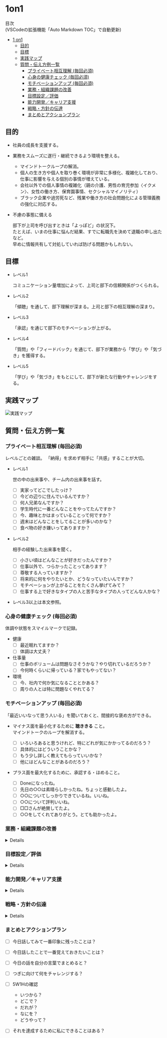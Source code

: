 # 1on1

目次  
(VSCodeの拡張機能「Auto Markdown TOC」で自動更新)

<!-- TOC -->

- [1 on1](#1-on1)
    - [目的](#目的)
    - [目標](#目標)
    - [実践マップ](#実践マップ)
    - [質問・伝え方例一覧](#質問・伝え方例一覧)
        - [プライベート相互理解 (毎回必須)](#プライベート相互理解-毎回必須)
        - [心身の健康チェック (毎回必須)](#心身の健康チェック-毎回必須)
        - [モチベーションアップ (毎回必須)](#モチベーションアップ-毎回必須)
        - [業務・組織課題の改善](#業務・組織課題の改善)
        - [目標設定／評価](#目標設定／評価)
        - [能力開発／キャリア支援](#能力開発／キャリア支援)
        - [戦略・方針の伝達](#戦略・方針の伝達)
        - [まとめとアクションプラン](#まとめとアクションプラン)

<!-- /TOC -->

## 目的

- 社員の成長を支援する。

- 業務をスムーズに遂行・継続できるよう環境を整える。
  - マインドトークループの解消。
  - 個人の生き方や個人を取り巻く環境が非常に多様化、複雑化しており、仕事に影響を与える個別の事情が増えている。
  - 会社以外での個人事情の複雑化（親の介護、男性の育児参加〈イクメン〉、女性の働き方、保育園事情、セクシャルマイノリティ）
  - ブラック企業や過労死など、残業や働き方の社会問題化による管理義務の強化に対応する。

- 不慮の事態に備える

  部下が上司を呼び出すときは「よっぽど」の状況下。  
  たとえば、いまの仕事に悩んだ結果、すでに転職先を決めて退職の申し出たなど。  
  早めに情報共有して対処していれば防げる問題かもしれない。

## 目標

- レベル1
  
  コミュニケーション量増加によって、上司と部下の信頼関係がつくられる。

- レベル2

  「傾聴」を通して、部下理解が深まる。上司と部下の相互理解の深まり。

- レベル3

  「承認」を通じて部下のモチベーションが上がる。

- レベル4

  「質問」や「フィードバック」を通じて、部下が業務から「学び」や「気づき」を獲得する。

- レベル5

  「学び」や「気づき」をもとにして、部下が新たな行動やチャレンジをする。

## 実践マップ

![実践マップ](images/実践マップ.png)


## 質問・伝え方例一覧

### プライベート相互理解 (毎回必須)

レベルごとの雑談。
「納得」を求めず相手に「共感」することが大切。

- レベル1

  世の中の出来事や、チーム内の出来事を話す。

  - [ ] 実家ってどこでしたっけ？
  - [ ] 今どの辺りに住んでいるんですか？
  - [ ] 何人兄弟なんですか？
  - [ ] 学生時代に一番どんなことをやってたんですか？
  - [ ] 今、趣味とかはまっていることって何ですか？
  - [ ] 週末はどんなことをしてることが多いのかな？
  - [ ] 食べ物の好き嫌いってありますか？

- レベル2

  相手の経験した出来事を聞く。

  - [ ] 小さい頃はどんなことが好きだったんですか？
  - [ ] 仕事以外で、つらかったことってあります？
  - [ ] 尊敬する人っていますか？
  - [ ] 将来的に何をやりたいとか、どうなっていたいんですか？
  - [ ] モチベーションが上がることをたくさん挙げてみて？
  - [ ] 仕事する上で好きなタイプの人と苦手なタイプの人ってどんな人かな？

- レベル3以上は本文参照。

### 心身の健康チェック (毎回必須)

体調や状態をスマイルマークで記録。

- 健康
  - [ ] 最近眠れてますか？
  - [ ] 体調は大丈夫？

- 仕事量
  - [ ] 仕事のボリュームは問題なさそうかな？やり切れているだろうか？
  - [ ] 今何時くらいに帰っている？家でもやってない？

- 環境
  - [ ] 今、社内で何か気になることとかある？
  - [ ] 周りの人とは特に問題なくやれてる？

### モチベーションアップ (毎回必須)

  「最近いいなって思う人いる」を聞いておくと、間接的な褒め方ができる。

- マイナス面を最小化するために **聴ききる** こと。  
  マインドトークのループを解消する。

  - [ ] いろいろあると思うけれど、特にどれが気にかかってるのだろう？
  - [ ] 具体的にはどういうことかな？
  - [ ] もう少し詳しく教えてもらっていいかな？
  - [ ] 他にはどんなことがあるのだろう？

- プラス面を最大化するために、承認する・ほめること。

  - [ ] Doneになったね。
  - [ ] 先日の○○は素晴らしかったね。ちょっと感動したよ。
  - [ ] ○○についてしっかりできているね。いいね。
  - [ ] ○○について評判いいね。
  - [ ] □□さんが絶賛してたよ。
  - [ ] ○○をしてくれてありがとう。とても助かったよ。

### 業務・組織課題の改善

<details>

現状業務の把握。

- [ ] 今の業務のポイントを教えてください。
- [ ] 今の業務で関わっている人はどんな人？
- [ ] うまく進んでいると思うけど、今後もし懸念があるとすればどういうことだろう？
- [ ] もう少し任せてほしいなどの要望はあるだろうか？

現状業務の改善

- [ ] 今の業務で困っていることって何かある？
- [ ] 今の業務で難しいことってなんだろう？
- [ ] 今の業務に何があったら、もっとうまくできたり、精度が上がると思う？
- [ ] 今の業務について、何か私にこうしてほしいなどリクエストある？

視点をチームに広げる

- [ ] 今のチームの良いところって何があると思う？
- [ ] 今のチームの課題って何があるとおもう？
- [ ] もっとチームを良くするために何ができるだろう？
- [ ] 〇〇さんからみて今のチームメンバーって力を発揮できていると思う？
- [ ] 最近調子いいなって思う人いる？
- [ ] 最近大丈夫かなって気になる人とかいる？

事業や組織の未来についての質問

- [ ] 目的のために、今後うちのチームはどんなことに取り組んでいくべきだと思う？
- [ ] この市場環境の変化に対して、〇〇さん地震考えていることや、とりくみたいな、と思っていることって何かある？

</details>

### 目標設定／評価

<details>

目標設定

- [ ] 次の評価期間で目標にしたいことを教えてください。
- [ ] この目標になった背景を教えてください。
- [ ] この目標は全体のどこにつながっているかわかるでしょうか？
- [ ] この目標を達成することで、〇〇さんは何が得られるでしょうか？
- [ ] この目標をやらないことで、〇〇さんが失うものはなんでしょうか？
- [ ] これを達成していく上で武器になるものは何があるでしょうか？
- [ ] これを達成していく上で、効率化できることは何があるでしょうか？

評価

- [ ] この評価期間において、自分に評価をつけると10点満点で何点ですか？
- [ ] 点数の理由はなんでしょうか？（その心は？）
- [ ] この評価期間で残した結果について教えてください。
- [ ] 結果について、できた／できなかった要因をどのように分析しますか？
- [ ] なぜ達成できた／できなかったのでしょうか？
- [ ] この評価期間で、特に意識して頑張ったことや工夫したことはなんでしょう？
- [ ] この評価期間で、スキルや能力面で伸びたと思うところを教えてください。

</details>

### 能力開発／キャリア支援

<details>

能力開発

- [ ] 今期に意識づけたい自分の能力開発のテーマってなんだろう？
  
  - それに関してこの1ヶ月で取り組んだこととかある？
  - それに関して難しいことってどんなところ？

- [ ] この1ヶ月で業務で一番力を入れた業務ってなんでしょうか？

  - それについて自分で学べたことや気づいたところってどんなところ？

- [ ] 私や他のメンバーへのリクエストとかある？ サポートしてほしいことなど。
- [ ] 〇〇さんのパフォーマンスだと今の業務は退屈じゃないかな？
- [ ] 今、戦略方針を考えているんだけど、ちょっと相談にのってもらえるかな？

強み・弱みの確認

- [ ] 自分の今の強みはなんだと思う？
- [ ] 自分の今の弱みはなんだと思う？
- [ ] 今の業務に強みを活かすとどういうことができるかな？
- [ ] 今の業務でのやりがいってなに？
- [ ] 業務をする上で胎児にしていることを3つ挙げるとしたら？

将来のキャリアについて

- [ ] キャリアの方向性とかやりたいことは変わっていない？
- [ ] 今後、部署やチームに対してどういう貢献をしていきたい？
- [ ] 将来的に関わりたい仕事やキャリアの方向性があれば教えてください。
- [ ] どんな人としてありたい？
- [ ] 突き詰めると、これからどういう能力を伸ばしていきたいですか？

</details>

### 戦略・方針の伝達

<details>

逆報連相

- [ ] 会議で決まったことを伝える。
  - その背景・理由「なぜこうなったか」
  - ということで、〇〇さんにはこういうことを行なってほしいんです。

</details>

### まとめとアクションプラン

- [ ] 今日話してみて一番印象に残ったことは？
- [ ] 今日話したことで一番覚えておきたいことは？
- [ ] 今日の話を自分の言葉でまとめると？
- [ ] つぎに向けて何をチャレンジする？
- [ ] 5W1Hの確認
  - いつから？
  - どこで？
  - だれが？
  - なにを？
  - どうやって？
- [ ] それを達成するために私にできることはある？

